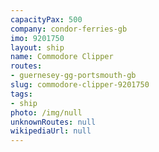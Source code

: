 ```yaml
---
capacityPax: 500
company: condor-ferries-gb
imo: 9201750
layout: ship
name: Commodore Clipper
routes:
- guernesey-gg-portsmouth-gb
slug: commodore-clipper-9201750
tags:
- ship
photo: /img/null
unknownRoutes: null
wikipediaUrl: null
---
```

